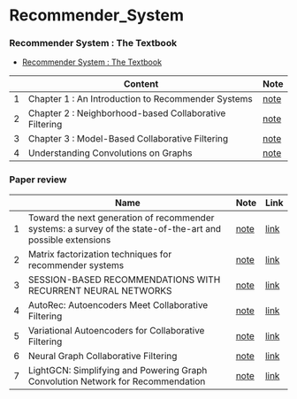 # Recommender_System

### Recommender System :  The Textbook

- [Recommender System :  The Textbook](http://pzs.dstu.dp.ua/DataMining/recom/bibl/1aggarwal_c_c_recommender_systems_the_textbook.pdf)

|   | Content | Note |
|---|------|---------------| 
| 1 | Chapter 1 : An Introduction to Recommender Systems | [note](study/Recommender%20Systems%20:%20the%20textbook/Chapter1.md) |
| 2 | Chapter 2 : Neighborhood-based Collaborative Filtering | [note](study/Recommender%20Systems%20:%20the%20textbook/Chapter2.md) |
| 3 | Chapter 3 : Model-Based Collaborative Filtering | [note](study/Recommender%20Systems%20:%20the%20textbook/Chapter3.md)  |
| 4 | Understanding Convolutions on Graphs | [note](study/Understanding%20Convolutions%20on%20Graphs.md) |

### Paper review
|   | Name | Note |                    Link                    |
|---|------|---------------| ----------------------------|
| 1 |  Toward the next generation of recommender systems: a survey of the state-of-the-art and possible extensions |[note](papers/Toward%20the%20next%20generation%20of%20recommender%20systems:%20a%20survey%20of%20the%20state-of-the-art%20and%20possible%20extensions.md)  | [link](http://pages.stern.nyu.edu/~atuzhili/pdf/TKDE-Paper-as-Printed.pdf) |
| 2 | Matrix factorization techniques for recommender systems |[note](papers/Matrix%20factorization%20techniques%20for%20recommender%20systems.md)  | [link](https://datajobs.com/data-science-repo/Recommender-Systems-%5BNetflix%5D.pdf) |
| 3 | SESSION-BASED RECOMMENDATIONS WITH RECURRENT NEURAL NETWORKS |[note](papers/SESSION-BASED%20RECOMMENDATIONS%20WITH%20RECURRENT%20NEURAL%20NETWORKS.md)  | [link](https://arxiv.org/pdf/1511.06939v4.pdf) |
| 4 | AutoRec: Autoencoders Meet Collaborative Filtering |[note](papers/AutoRec:%20Autoencoders%20Meet%20Collaborative%20Filtering.md)  | [link](https://users.cecs.anu.edu.au/~akmenon/papers/autorec/autorec-paper.pdf) |
| 5 | Variational Autoencoders for Collaborative Filtering |[note](papers/Variational%20Autoencoders%20for%20Collaborative%20Filtering.md)  | [link](https://arxiv.org/pdf/1802.05814.pdf) |
| 6 | Neural Graph Collaborative Filtering |[note](papers/Neural%20Graph%20Collaborative%20Filtering.md)  | [link](https://arxiv.org/abs/1905.08108) |
| 7 | LightGCN: Simplifying and Powering Graph Convolution Network for Recommendation |[note](papers/LightGCN:%20Simplifying%20and%20Powering%20Graph%20Convolution%20Network%20for%20Recommendation.md)  | [link](https://arxiv.org/pdf/2002.02126.pdf) |

